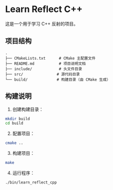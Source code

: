 # Learn Reflect C++

这是一个用于学习 C++ 反射的项目。

## 项目结构

```
.
├── CMakeLists.txt      # CMake 主配置文件
├── README.md           # 项目说明文档
├── include/            # 头文件目录
├── src/               # 源代码目录
└── build/             # 构建目录（由 CMake 生成）
```

## 构建说明

1. 创建构建目录：
```bash
mkdir build
cd build
```

2. 配置项目：
```bash
cmake ..
```

3. 构建项目：
```bash
make
```

4. 运行程序：
```bash
./bin/learn_reflect_cpp
``` 